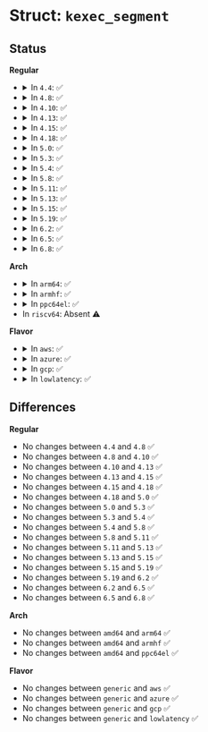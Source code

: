 # Struct: <code>kexec_segment</code>

## Status
<b>Regular</b>
<ul>
<li>
<details>
<summary>In <code>4.4</code>: ✅</summary>

```c
struct kexec_segment {
    void *buf;
    void *kbuf;
    size_t bufsz;
    long unsigned int mem;
    size_t memsz;
};
```
</details>
</li>
<li>
<details>
<summary>In <code>4.8</code>: ✅</summary>

```c
struct kexec_segment {
    void *buf;
    void *kbuf;
    size_t bufsz;
    long unsigned int mem;
    size_t memsz;
};
```
</details>
</li>
<li>
<details>
<summary>In <code>4.10</code>: ✅</summary>

```c
struct kexec_segment {
    void *buf;
    void *kbuf;
    size_t bufsz;
    long unsigned int mem;
    size_t memsz;
};
```
</details>
</li>
<li>
<details>
<summary>In <code>4.13</code>: ✅</summary>

```c
struct kexec_segment {
    void *buf;
    void *kbuf;
    size_t bufsz;
    long unsigned int mem;
    size_t memsz;
};
```
</details>
</li>
<li>
<details>
<summary>In <code>4.15</code>: ✅</summary>

```c
struct kexec_segment {
    void *buf;
    void *kbuf;
    size_t bufsz;
    long unsigned int mem;
    size_t memsz;
};
```
</details>
</li>
<li>
<details>
<summary>In <code>4.18</code>: ✅</summary>

```c
struct kexec_segment {
    void *buf;
    void *kbuf;
    size_t bufsz;
    long unsigned int mem;
    size_t memsz;
};
```
</details>
</li>
<li>
<details>
<summary>In <code>5.0</code>: ✅</summary>

```c
struct kexec_segment {
    void *buf;
    void *kbuf;
    size_t bufsz;
    long unsigned int mem;
    size_t memsz;
};
```
</details>
</li>
<li>
<details>
<summary>In <code>5.3</code>: ✅</summary>

```c
struct kexec_segment {
    void *buf;
    void *kbuf;
    size_t bufsz;
    long unsigned int mem;
    size_t memsz;
};
```
</details>
</li>
<li>
<details>
<summary>In <code>5.4</code>: ✅</summary>

```c
struct kexec_segment {
    void *buf;
    void *kbuf;
    size_t bufsz;
    long unsigned int mem;
    size_t memsz;
};
```
</details>
</li>
<li>
<details>
<summary>In <code>5.8</code>: ✅</summary>

```c
struct kexec_segment {
    void *buf;
    void *kbuf;
    size_t bufsz;
    long unsigned int mem;
    size_t memsz;
};
```
</details>
</li>
<li>
<details>
<summary>In <code>5.11</code>: ✅</summary>

```c
struct kexec_segment {
    void *buf;
    void *kbuf;
    size_t bufsz;
    long unsigned int mem;
    size_t memsz;
};
```
</details>
</li>
<li>
<details>
<summary>In <code>5.13</code>: ✅</summary>

```c
struct kexec_segment {
    void *buf;
    void *kbuf;
    size_t bufsz;
    long unsigned int mem;
    size_t memsz;
};
```
</details>
</li>
<li>
<details>
<summary>In <code>5.15</code>: ✅</summary>

```c
struct kexec_segment {
    void *buf;
    void *kbuf;
    size_t bufsz;
    long unsigned int mem;
    size_t memsz;
};
```
</details>
</li>
<li>
<details>
<summary>In <code>5.19</code>: ✅</summary>

```c
struct kexec_segment {
    void *buf;
    void *kbuf;
    size_t bufsz;
    long unsigned int mem;
    size_t memsz;
};
```
</details>
</li>
<li>
<details>
<summary>In <code>6.2</code>: ✅</summary>

```c
struct kexec_segment {
    void *buf;
    void *kbuf;
    size_t bufsz;
    long unsigned int mem;
    size_t memsz;
};
```
</details>
</li>
<li>
<details>
<summary>In <code>6.5</code>: ✅</summary>

```c
struct kexec_segment {
    void *buf;
    void *kbuf;
    size_t bufsz;
    long unsigned int mem;
    size_t memsz;
};
```
</details>
</li>
<li>
<details>
<summary>In <code>6.8</code>: ✅</summary>

```c
struct kexec_segment {
    void *buf;
    void *kbuf;
    size_t bufsz;
    long unsigned int mem;
    size_t memsz;
};
```
</details>
</li>
</ul>
<b>Arch</b>
<ul>
<li>
<details>
<summary>In <code>arm64</code>: ✅</summary>

```c
struct kexec_segment {
    void *buf;
    void *kbuf;
    size_t bufsz;
    long unsigned int mem;
    size_t memsz;
};
```
</details>
</li>
<li>
<details>
<summary>In <code>armhf</code>: ✅</summary>

```c
struct kexec_segment {
    void *buf;
    void *kbuf;
    size_t bufsz;
    long unsigned int mem;
    size_t memsz;
};
```
</details>
</li>
<li>
<details>
<summary>In <code>ppc64el</code>: ✅</summary>

```c
struct kexec_segment {
    void *buf;
    void *kbuf;
    size_t bufsz;
    long unsigned int mem;
    size_t memsz;
};
```
</details>
</li>
<li>
In <code>riscv64</code>: Absent ⚠️
</li>
</ul>
<b>Flavor</b>
<ul>
<li>
<details>
<summary>In <code>aws</code>: ✅</summary>

```c
struct kexec_segment {
    void *buf;
    void *kbuf;
    size_t bufsz;
    long unsigned int mem;
    size_t memsz;
};
```
</details>
</li>
<li>
<details>
<summary>In <code>azure</code>: ✅</summary>

```c
struct kexec_segment {
    void *buf;
    void *kbuf;
    size_t bufsz;
    long unsigned int mem;
    size_t memsz;
};
```
</details>
</li>
<li>
<details>
<summary>In <code>gcp</code>: ✅</summary>

```c
struct kexec_segment {
    void *buf;
    void *kbuf;
    size_t bufsz;
    long unsigned int mem;
    size_t memsz;
};
```
</details>
</li>
<li>
<details>
<summary>In <code>lowlatency</code>: ✅</summary>

```c
struct kexec_segment {
    void *buf;
    void *kbuf;
    size_t bufsz;
    long unsigned int mem;
    size_t memsz;
};
```
</details>
</li>
</ul>

## Differences
<b>Regular</b>
<ul>
<li>
No changes between <code>4.4</code> and <code>4.8</code> ✅
</li>
<li>
No changes between <code>4.8</code> and <code>4.10</code> ✅
</li>
<li>
No changes between <code>4.10</code> and <code>4.13</code> ✅
</li>
<li>
No changes between <code>4.13</code> and <code>4.15</code> ✅
</li>
<li>
No changes between <code>4.15</code> and <code>4.18</code> ✅
</li>
<li>
No changes between <code>4.18</code> and <code>5.0</code> ✅
</li>
<li>
No changes between <code>5.0</code> and <code>5.3</code> ✅
</li>
<li>
No changes between <code>5.3</code> and <code>5.4</code> ✅
</li>
<li>
No changes between <code>5.4</code> and <code>5.8</code> ✅
</li>
<li>
No changes between <code>5.8</code> and <code>5.11</code> ✅
</li>
<li>
No changes between <code>5.11</code> and <code>5.13</code> ✅
</li>
<li>
No changes between <code>5.13</code> and <code>5.15</code> ✅
</li>
<li>
No changes between <code>5.15</code> and <code>5.19</code> ✅
</li>
<li>
No changes between <code>5.19</code> and <code>6.2</code> ✅
</li>
<li>
No changes between <code>6.2</code> and <code>6.5</code> ✅
</li>
<li>
No changes between <code>6.5</code> and <code>6.8</code> ✅
</li>
</ul>
<b>Arch</b>
<ul>
<li>
No changes between <code>amd64</code> and <code>arm64</code> ✅
</li>
<li>
No changes between <code>amd64</code> and <code>armhf</code> ✅
</li>
<li>
No changes between <code>amd64</code> and <code>ppc64el</code> ✅
</li>
</ul>
<b>Flavor</b>
<ul>
<li>
No changes between <code>generic</code> and <code>aws</code> ✅
</li>
<li>
No changes between <code>generic</code> and <code>azure</code> ✅
</li>
<li>
No changes between <code>generic</code> and <code>gcp</code> ✅
</li>
<li>
No changes between <code>generic</code> and <code>lowlatency</code> ✅
</li>
</ul>
